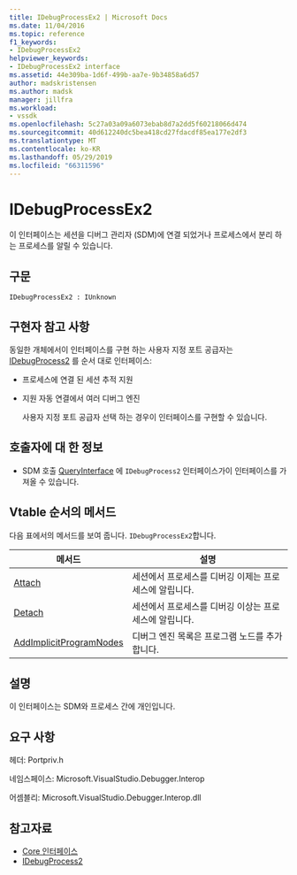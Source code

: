 ```yaml
---
title: IDebugProcessEx2 | Microsoft Docs
ms.date: 11/04/2016
ms.topic: reference
f1_keywords:
- IDebugProcessEx2
helpviewer_keywords:
- IDebugProcessEx2 interface
ms.assetid: 44e309ba-1d6f-499b-aa7e-9b34858a6d57
author: madskristensen
ms.author: madsk
manager: jillfra
ms.workload:
- vssdk
ms.openlocfilehash: 5c27a03a09a6073ebab8d7a2dd5f60218066d474
ms.sourcegitcommit: 40d612240dc5bea418cd27fdacdf85ea177e2df3
ms.translationtype: MT
ms.contentlocale: ko-KR
ms.lasthandoff: 05/29/2019
ms.locfileid: "66311596"
---
```

# <a name="idebugprocessex2"></a>IDebugProcessEx2
이 인터페이스는 세션을 디버그 관리자 (SDM)에 연결 되었거나 프로세스에서 분리 하는 프로세스를 알릴 수 있습니다.

## <a name="syntax"></a>구문

```
IDebugProcessEx2 : IUnknown
```

## <a name="notes-for-implementers"></a>구현자 참고 사항
 동일한 개체에서이 인터페이스를 구현 하는 사용자 지정 포트 공급자는 [IDebugProcess2](../../../extensibility/debugger/reference/idebugprocess2.md) 를 순서 대로 인터페이스:

- 프로세스에 연결 된 세션 추적 지원

- 지원 자동 연결에서 여러 디버그 엔진

  사용자 지정 포트 공급자 선택 하는 경우이 인터페이스를 구현할 수 있습니다.

## <a name="notes-for-callers"></a>호출자에 대 한 정보

- SDM 호출 [QueryInterface](/cpp/atl/queryinterface) 에 `IDebugProcess2` 인터페이스가이 인터페이스를 가져올 수 있습니다.

## <a name="methods-in-vtable-order"></a>Vtable 순서의 메서드
 다음 표에서의 메서드를 보여 줍니다. `IDebugProcessEx2`합니다.

|메서드|설명|
|------------|-----------------|
|[Attach](../../../extensibility/debugger/reference/idebugprocessex2-attach.md)|세션에서 프로세스를 디버깅 이제는 프로세스에 알립니다.|
|[Detach](../../../extensibility/debugger/reference/idebugprocessex2-detach.md)|세션에서 프로세스를 디버깅 이상는 프로세스에 알립니다.|
|[AddImplicitProgramNodes](../../../extensibility/debugger/reference/idebugprocessex2-addimplicitprogramnodes.md)|디버그 엔진 목록은 프로그램 노드를 추가합니다.|

## <a name="remarks"></a>설명
 이 인터페이스는 SDM와 프로세스 간에 개인입니다.

## <a name="requirements"></a>요구 사항
 헤더: Portpriv.h

 네임스페이스: Microsoft.VisualStudio.Debugger.Interop

 어셈블리: Microsoft.VisualStudio.Debugger.Interop.dll

## <a name="see-also"></a>참고자료
- [Core 인터페이스](../../../extensibility/debugger/reference/core-interfaces.md)
- [IDebugProcess2](../../../extensibility/debugger/reference/idebugprocess2.md)